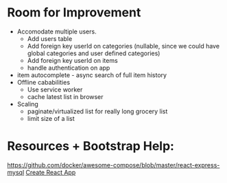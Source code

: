 # Room for Improvement

- Accomodate multiple users.
    - Add users table
    - Add foreign key userId on categories (nullable, since we could have global categories and user defined categories)
    - Add foreign key userId on items
    - handle authentication on app
- item autocomplete - async search of full item history
- Offline cababilities
    - Use service worker
    - cache latest list in browser
- Scaling
    - paginate/virtualized list for really long grocery list
    - limit size of a list

# Resources + Bootstrap Help:

https://github.com/docker/awesome-compose/blob/master/react-express-mysql
[Create React App](https://github.com/facebook/create-react-app)